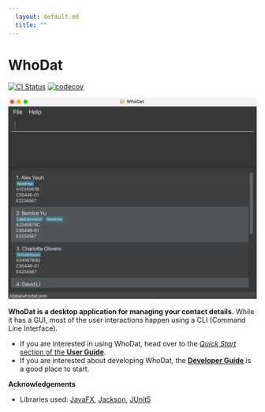 ```yaml
---
  layout: default.md
  title: ""
---
```


# WhoDat

[![CI Status](https://github.com/se-edu/addressbook-level3/workflows/Java%20CI/badge.svg)](https://github.com/se-edu/addressbook-level3/actions)
[![codecov](https://codecov.io/gh/se-edu/addressbook-level3/branch/master/graph/badge.svg)](https://codecov.io/gh/se-edu/addressbook-level3)

![Ui](images/Ui.png)

**WhoDat is a desktop application for managing your contact details.** While it has a GUI, most of the user interactions happen using a CLI (Command Line Interface).

* If you are interested in using WhoDat, head over to the [_Quick Start_ section of the **User Guide**](UserGuide.html#quick-start).
* If you are interested about developing WhoDat, the [**Developer Guide**](DeveloperGuide.html) is a good place to start.


**Acknowledgements**

* Libraries used: [JavaFX](https://openjfx.io/), [Jackson](https://github.com/FasterXML/jackson), [JUnit5](https://github.com/junit-team/junit5)
